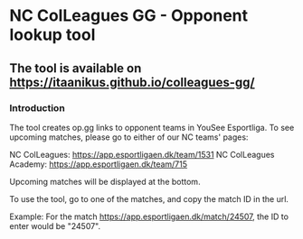 # NC ColLeagues GG - Opponent lookup tool

## The tool is available on https://itaanikus.github.io/colleagues-gg/

### Introduction
The tool creates op.gg links to opponent teams in YouSee Esportliga.
To see upcoming matches, please go to either of our NC teams' pages:

NC ColLeagues: https://app.esportligaen.dk/team/1531
NC ColLeagues Academy: https://app.esportligaen.dk/team/715

Upcoming matches will be displayed at the bottom.

To use the tool, go to one of the matches, and copy the match ID in the url.

Example:
For the match https://app.esportligaen.dk/match/24507, the ID to enter would be "24507".
